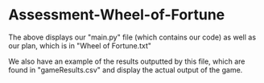 # Assessment-Wheel-of-Fortune

The above displays our "main.py" file (which contains our code) as well as our plan, which is in "Wheel of Fortune.txt"

We also have an example of the results outputted by this file, which are found in "gameResults.csv" and display the actual output of the game.
